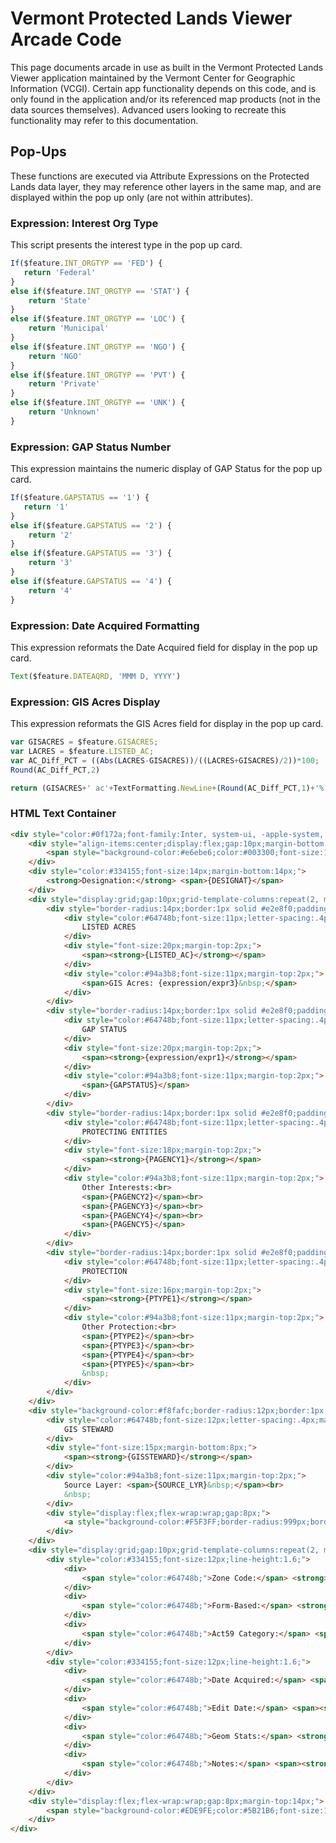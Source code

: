 # Vermont Protected Lands Viewer Arcade Code

This page documents arcade in use as built in the Vermont Protected Lands Viewer application maintained by the Vermont Center for Geographic Information (VCGI). Certain app functionality depends on this code, and is only found in the application and/or its referenced map products (not in the data sources themselves). Advanced users looking to recreate this functionality may refer to this documentation.

## Pop-Ups

These functions are executed via Attribute Expressions on the Protected Lands data layer, they may reference other layers in the same map, and are displayed within the pop up only (are not within attributes).

### Expression: Interest Org Type

This script presents the interest type in the pop up card.

```javascript
If($feature.INT_ORGTYP == 'FED') { 
   return 'Federal'
} 
else if($feature.INT_ORGTYP == 'STAT') {
    return 'State'
} 
else if($feature.INT_ORGTYP == 'LOC') {
    return 'Municipal'
} 
else if($feature.INT_ORGTYP == 'NGO') {
    return 'NGO'
}
else if($feature.INT_ORGTYP == 'PVT') {
    return 'Private'
}
else if($feature.INT_ORGTYP == 'UNK') {
    return 'Unknown'
}
```

### Expression: GAP Status Number

This expression maintains the numeric display of GAP Status for the pop up card.

```javascript
If($feature.GAPSTATUS == '1') { 
   return '1'
} 
else if($feature.GAPSTATUS == '2') {
    return '2'
} 
else if($feature.GAPSTATUS == '3') {
    return '3'
} 
else if($feature.GAPSTATUS == '4') {
    return '4'
}
```

### Expression: Date Acquired Formatting

This expression reformats the Date Acquired field for display in the pop up card.

```javascript
Text($feature.DATEAQRD, 'MMM D, YYYY')
```

### Expression: GIS Acres Display

This expression reformats the GIS Acres field for display in the pop up card.

```javascript
var GISACRES = $feature.GISACRES;
var LACRES = $feature.LISTED_AC;
var AC_Diff_PCT = ((Abs(LACRES-GISACRES))/((LACRES+GISACRES)/2))*100;
Round(AC_Diff_PCT,2)

return (GISACRES+' ac'+TextFormatting.NewLine+(Round(AC_Diff_PCT,1)+'% Difference'));
```

### HTML Text Container

```html
<div style="color:#0f172a;font-family:Inter, system-ui, -apple-system, Segoe UI, Roboto, Arial, sans-serif;">
    <div style="align-items:center;display:flex;gap:10px;margin-bottom:10px;">
        <span style="background-color:#e6ebe6;color:#003300;font-size:12px;"><span style="border-radius:999px;letter-spacing:.4px;padding:6px 10px;text-transform:uppercase;"><strong>{expression/expr0} </strong></span></span><span style="font-size:18px;"><span style="line-height:1.2;"><strong>{NAME}</strong></span></span>
    </div>
    <div style="color:#334155;font-size:14px;margin-bottom:14px;">
        <strong>Designation:</strong> <span>{DESIGNAT}</span>
    </div>
    <div style="display:grid;gap:10px;grid-template-columns:repeat(2, minmax(0,1fr));margin-bottom:12px;">
        <div style="border-radius:14px;border:1px solid #e2e8f0;padding:12px;">
            <div style="color:#64748b;font-size:11px;letter-spacing:.4px;text-transform:uppercase;">
                LISTED ACRES
            </div>
            <div style="font-size:20px;margin-top:2px;">
                <span><strong>{LISTED_AC}</strong></span>
            </div>
            <div style="color:#94a3b8;font-size:11px;margin-top:2px;">
                <span>GIS Acres: {expression/expr3}&nbsp;</span>
            </div>
        </div>
        <div style="border-radius:14px;border:1px solid #e2e8f0;padding:12px;">
            <div style="color:#64748b;font-size:11px;letter-spacing:.4px;text-transform:uppercase;">
                GAP STATUS
            </div>
            <div style="font-size:20px;margin-top:2px;">
                <span><strong>{expression/expr1}</strong></span>
            </div>
            <div style="color:#94a3b8;font-size:11px;margin-top:2px;">
                <span>{GAPSTATUS}</span>
            </div>
        </div>
        <div style="border-radius:14px;border:1px solid #e2e8f0;padding:12px;">
            <div style="color:#64748b;font-size:11px;letter-spacing:.4px;text-transform:uppercase;">
                PROTECTING ENTITIES
            </div>
            <div style="font-size:18px;margin-top:2px;">
                <span><strong>{PAGENCY1}</strong></span>
            </div>
            <div style="color:#94a3b8;font-size:11px;margin-top:2px;">
                Other Interests:<br>
                <span>{PAGENCY2}</span><br>
                <span>{PAGENCY3}</span><br>
                <span>{PAGENCY4}</span><br>
                <span>{PAGENCY5}</span>
            </div>
        </div>
        <div style="border-radius:14px;border:1px solid #e2e8f0;padding:12px;">
            <div style="color:#64748b;font-size:11px;letter-spacing:.4px;text-transform:uppercase;">
                PROTECTION
            </div>
            <div style="font-size:16px;margin-top:2px;">
                <span><strong>{PTYPE1}</strong></span>
            </div>
            <div style="color:#94a3b8;font-size:11px;margin-top:2px;">
                Other Protection:<br>
                <span>{PTYPE2}</span><br>
                <span>{PTYPE3}</span><br>
                <span>{PTYPE4}</span><br>
                <span>{PTYPE5}</span><br>
                &nbsp;
            </div>
        </div>
    </div>
    <div style="background-color:#f8fafc;border-radius:12px;border:1px dashed #cbd5e1;margin-bottom:12px;padding:12px;">
        <div style="color:#64748b;font-size:12px;letter-spacing:.4px;margin-bottom:6px;text-transform:uppercase;">
            GIS STEWARD
        </div>
        <div style="font-size:15px;margin-bottom:8px;">
            <span><strong>{GISSTEWARD}</strong></span>
        </div>
        <div style="color:#94a3b8;font-size:11px;margin-top:2px;">
            Source Layer: <span>{SOURCE_LYR}&nbsp;</span><br>
            &nbsp;
        </div>
        <div style="display:flex;flex-wrap:wrap;gap:8px;">
            <a style="background-color:#F5F3FF;border-radius:999px;border:1px solid #e2e8f0;color:#5B21B6;font-size:12px;padding:8px 12px;text-decoration:none;" href="" target="_blank"><strong>🗺️ Open in Google Maps&nbsp;</strong></a>
        </div>
    </div>
    <div style="display:grid;gap:10px;grid-template-columns:repeat(2, minmax(0,1fr));">
        <div style="color:#334155;font-size:12px;line-height:1.6;">
            <div>
                <span style="color:#64748b;">Zone Code:</span> <strong>{PROP_ZONE}</strong>
            </div>
            <div>
                <span style="color:#64748b;">Form-Based:</span> <strong>{FORM_BASED}</strong>
            </div>
            <div>
                <span style="color:#64748b;">Act59 Category:</span> <span><strong>{ACT59CAT}</strong></span><strong>&nbsp;</strong>
            </div>
        </div>
        <div style="color:#334155;font-size:12px;line-height:1.6;">
            <div>
                <span style="color:#64748b;">Date Acquired:</span> <span><strong>{expression/expr2}</strong></span>
            </div>
            <div>
                <span style="color:#64748b;">Edit Date:</span> <span><strong>{UPDDATE}</strong></span><strong>&nbsp;</strong>
            </div>
            <div>
                <span style="color:#64748b;">Geom Stats:</span> <strong>{expression/expr11}</strong>
            </div>
            <div>
                <span style="color:#64748b;">Notes:</span> <span><strong>{PNOTES}</strong></span>
            </div>
        </div>
    </div>
    <div style="display:flex;flex-wrap:wrap;gap:8px;margin-top:14px;">
        <span style="background-color:#EDE9FE;color:#5B21B6;font-size:11px;"><span style="border-radius:999px;padding:6px 10px;">{OWNERKIND} </span></span><span style="background-color:#FEF3C7;color:#854d0e;font-size:11px;"><span style="border-radius:999px;padding:6px 10px;">{expression/expr12}&nbsp;</span></span>
    </div>
</div>
```
